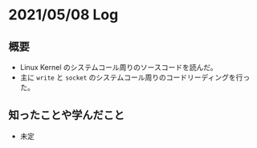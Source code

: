 # 2021/05/08 Log

## 概要
- Linux Kernel のシステムコール周りのソースコードを読んだ。
- 主に `write` と `socket` のシステムコール周りのコードリーディングを行った。

## 知ったことや学んだこと
- 未定
